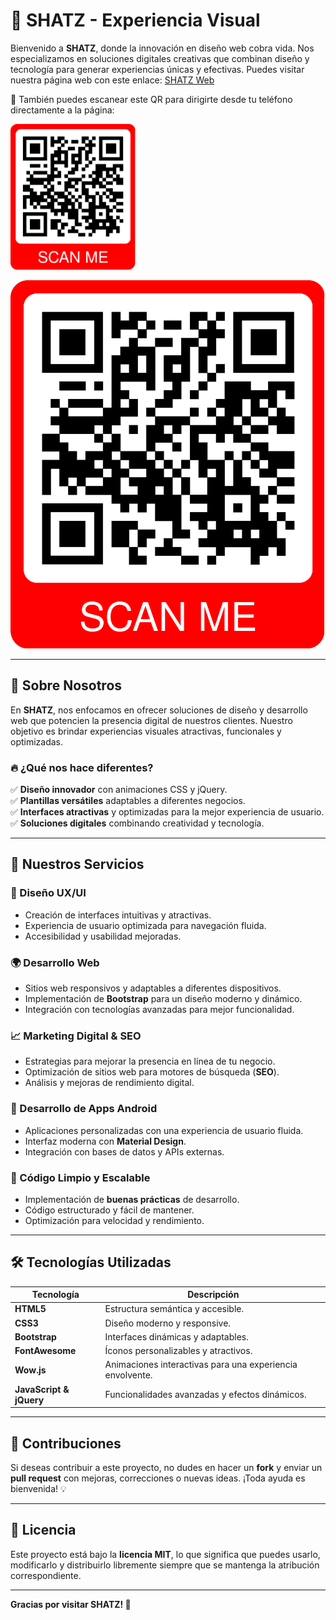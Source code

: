 # 🚀 SHATZ - Experiencia Visual

Bienvenido a **SHATZ**, donde la innovación en diseño web cobra vida. Nos especializamos en soluciones digitales creativas que combinan diseño y tecnología para generar experiencias únicas y efectivas.
Puedes visitar nuestra página web con este enlace: [SHATZ Web](https://mbescalante.github.io/web-shatz/)  

📱 También puedes escanear este QR para dirigirte desde tu teléfono directamente a la página:  

<img src="images/QR/Shatz.png" alt="Código QR - Acceso Rápido" width="200">

![QR Code](images/QR/Shatz.png)

---

## 🎯 Sobre Nosotros

En **SHATZ**, nos enfocamos en ofrecer soluciones de diseño y desarrollo web que potencien la presencia digital de nuestros clientes. Nuestro objetivo es brindar experiencias visuales atractivas, funcionales y optimizadas.

### 🔥 ¿Qué nos hace diferentes?
✅ **Diseño innovador** con animaciones CSS y jQuery.  
✅ **Plantillas versátiles** adaptables a diferentes negocios.  
✅ **Interfaces atractivas** y optimizadas para la mejor experiencia de usuario.  
✅ **Soluciones digitales** combinando creatividad y tecnología.  

---

## 💼 Nuestros Servicios

### 🎨 Diseño UX/UI
- Creación de interfaces intuitivas y atractivas.  
- Experiencia de usuario optimizada para navegación fluida.  
- Accesibilidad y usabilidad mejoradas.  

### 🌍 Desarrollo Web
- Sitios web responsivos y adaptables a diferentes dispositivos.  
- Implementación de **Bootstrap** para un diseño moderno y dinámico.  
- Integración con tecnologías avanzadas para mejor funcionalidad.  

### 📈 Marketing Digital & SEO
- Estrategias para mejorar la presencia en línea de tu negocio.  
- Optimización de sitios web para motores de búsqueda (**SEO**).  
- Análisis y mejoras de rendimiento digital.  

### 📱 Desarrollo de Apps Android
- Aplicaciones personalizadas con una experiencia de usuario fluida.  
- Interfaz moderna con **Material Design**.  
- Integración con bases de datos y APIs externas.  

### 🔧 Código Limpio y Escalable
- Implementación de **buenas prácticas** de desarrollo.  
- Código estructurado y fácil de mantener.  
- Optimización para velocidad y rendimiento.  

---

## 🛠️ Tecnologías Utilizadas

| Tecnología      | Descripción |
|---------------|------------|
| **HTML5**      | Estructura semántica y accesible. |
| **CSS3**       | Diseño moderno y responsive. |
| **Bootstrap**  | Interfaces dinámicas y adaptables. |
| **FontAwesome** | Íconos personalizables y atractivos. |
| **Wow.js**     | Animaciones interactivas para una experiencia envolvente. |
| **JavaScript & jQuery** | Funcionalidades avanzadas y efectos dinámicos. |

---

## 👥 Contribuciones
Si deseas contribuir a este proyecto, no dudes en hacer un **fork** y enviar un **pull request** con mejoras, correcciones o nuevas ideas. ¡Toda ayuda es bienvenida! 💡

---

## 📜 Licencia
Este proyecto está bajo la **licencia MIT**, lo que significa que puedes usarlo, modificarlo y distribuirlo libremente siempre que se mantenga la atribución correspondiente.

---

**Gracias por visitar SHATZ! 🚀**

